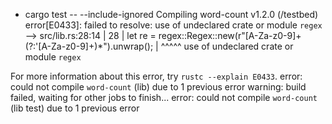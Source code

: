 + cargo test -- --include-ignored
   Compiling word-count v1.2.0 (/testbed)
error[E0433]: failed to resolve: use of undeclared crate or module `regex`
  --> src/lib.rs:28:14
   |
28 |     let re = regex::Regex::new(r"[A-Za-z0-9]+(?:'[A-Za-z0-9]+)*").unwrap();
   |              ^^^^^ use of undeclared crate or module `regex`

For more information about this error, try `rustc --explain E0433`.
error: could not compile `word-count` (lib) due to 1 previous error
warning: build failed, waiting for other jobs to finish...
error: could not compile `word-count` (lib test) due to 1 previous error
